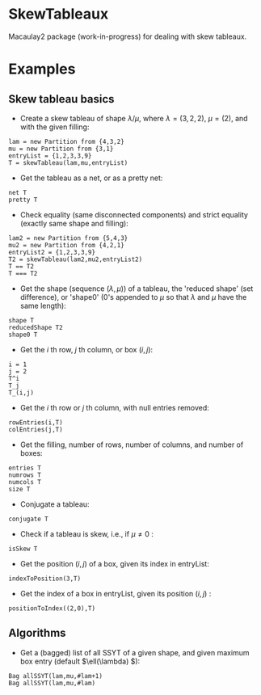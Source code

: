 # SkewTableaux
Macaulay2 package (work-in-progress) for dealing with skew tableaux.

# Examples

## Skew tableau basics

- Create a skew tableau of shape $\lambda/\mu$, where $\lambda=(3,2,2)$, $\mu=(2)$, and with the given filling:
```
lam = new Partition from {4,3,2}
mu = new Partition from {3,1}
entryList = {1,2,3,3,9}
T = skewTableau(lam,mu,entryList)
```

- Get the tableau as a net, or as a pretty net:
```
net T
pretty T
```

- Check equality (same disconnected components) and strict equality (exactly same shape and filling):
```
lam2 = new Partition from {5,4,3}
mu2 = new Partition from {4,2,1}
entryList2 = {1,2,3,3,9}
T2 = skewTableau(lam2,mu2,entryList2)
T == T2
T === T2
```

- Get the shape (sequence $(\lambda,\mu)$) of a tableau, the 'reduced shape' (set difference), or 'shape0' ($0$'s appended to $\mu$ so that $\lambda$ and $\mu$ have the same length):
```
shape T
reducedShape T2
shape0 T
```

- Get the $i$ th row, $j$ th column, or box $(i,j)$:
```
i = 1
j = 2
T^i
T_j
T_(i,j)
```

- Get the $i$ th row or $j$ th column, with null entries removed:
```
rowEntries(i,T)
colEntries(j,T)
```

- Get the filling, number of rows, number of columns, and number of boxes:
```
entries T
numrows T
numcols T
size T
```

- Conjugate a tableau:
```
conjugate T
```

- Check if a tableau is skew, i.e., if $\mu\neq 0$ :
```
isSkew T
```

- Get the position $(i,j)$ of a box, given its index in entryList:
```
indexToPosition(3,T)
```

- Get the index of a box in entryList, given its position $(i,j)$ :
```
positionToIndex((2,0),T)
```

## Algorithms

- Get a (bagged) list of all SSYT of a given shape, and given maximum box entry (default $\ell(\lambda) $):
```
Bag allSSYT(lam,mu,#lam+1)
Bag allSSYT(lam,mu,#lam)
```
